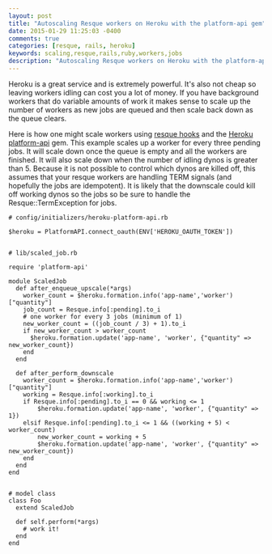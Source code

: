 ```yaml
---
layout: post
title: "Autoscaling Resque workers on Heroku with the platform-api gem"
date: 2015-01-29 11:25:03 -0400
comments: true
categories: [resque, rails, heroku]
keywords: scaling,resque,rails,ruby,workers,jobs
description: "Autoscaling Resque workers on Heroku with the platform-api gem"
---
```


Heroku is a great service and is extremely powerful. It's also not cheap so leaving workers idling can cost you a lot of money.
If you have background workers that do variable amounts of work it makes sense to scale up the number of workers as new jobs
are queued and then scale back down as the queue clears.

Here is how one might scale workers using [resque hooks](https://github.com/resque/resque/blob/master/docs/HOOKS.md) and the [Heroku platform-api](https://github.com/heroku/platform-api) gem.
This example scales up a worker for every three pending jobs. It will scale down once the queue is empty and
all the workers are finished. It will also scale down when the number of idling dynos is greater than 5.
Because it is not possible to control which dynos are killed off, this assumes that your resque workers are handling TERM
signals (and hopefully the jobs are idempotent). It is likely that the downscale could kill off working dynos so the jobs so be sure
to handle the Resque::TermException for jobs.


```
# config/initializers/heroku-platform-api.rb

$heroku = PlatformAPI.connect_oauth(ENV['HEROKU_OAUTH_TOKEN'])


# lib/scaled_job.rb

require 'platform-api'

module ScaledJob
  def after_enqueue_upscale(*args)
    worker_count = $heroku.formation.info('app-name','worker')["quantity"]
    job_count = Resque.info[:pending].to_i
    # one worker for every 3 jobs (minimum of 1)
    new_worker_count = ((job_count / 3) + 1).to_i
    if new_worker_count > worker_count
      $heroku.formation.update('app-name', 'worker', {"quantity" => new_worker_count})
    end
  end

  def after_perform_downscale
    worker_count = $heroku.formation.info('app-name','worker')["quantity"]
    working = Resque.info[:working].to_i
    if Resque.info[:pending].to_i == 0 && working <= 1
        $heroku.formation.update('app-name', 'worker', {"quantity" => 1})
    elsif Resque.info[:pending].to_i <= 1 && ((working + 5) < worker_count)
        new_worker_count = working + 5
        $heroku.formation.update('app-name', 'worker', {"quantity" => new_worker_count})
    end
  end
end


# model class
class Foo
  extend ScaledJob

  def self.perform(*args)
    # work it!
  end
end
```


